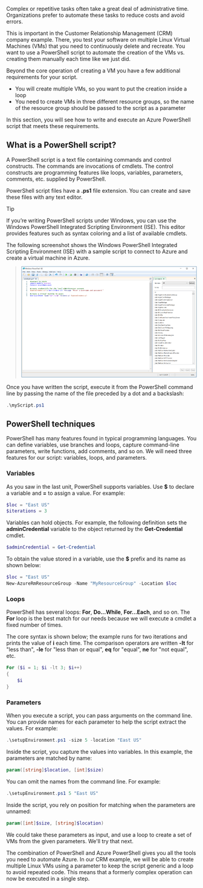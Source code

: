 Complex or repetitive tasks often take a great deal of administrative time. Organizations prefer to automate these tasks to reduce costs and avoid errors.

This is important in the Customer Relationship Management (CRM) company example. There, you test your software on multiple Linux Virtual Machines (VMs) that you need to continuously delete and recreate. You want to use a PowerShell script to automate the creation of the VMs vs. creating them manually each time like we just did.

Beyond the core operation of creating a VM you have a few additional requirements for your script. 
- You will create multiple VMs, so you want to put the creation inside a loop
- You need to create VMs in three different resource groups, so the name of the resource group should be passed to the script as a parameter

In this section, you will see how to write and execute an Azure PowerShell script that meets these requirements.

## What is a PowerShell script?
A PowerShell script is a text file containing commands and control constructs. The commands are invocations of cmdlets. The control constructs are programming features like loops, variables, parameters, comments, etc. supplied by PowerShell.

PowerShell script files have a **.ps1** file extension. You can create and save these files with any text editor. 

> [!TIP]
> If you’re writing PowerShell scripts under Windows, you can use the Windows PowerShell Integrated Scripting Environment (ISE). This editor provides features such as syntax coloring and a list of available cmdlets.
>
The following screenshot shows the Windows PowerShell Integrated Scripting Environment (ISE) with a sample script to connect to Azure and create a virtual machine in Azure.

>![Screenshot of the Windows PowerShell Integrated Scripting Environment with a script to create a virtual machine open in the editing window.](../media/7-windows-powershell-ise-screenshot.png)

Once you have written the script, execute it from the PowerShell command line by passing the name of the file preceded by a dot and a backslash:

```powershell
.\myScript.ps1
```

## PowerShell techniques
PowerShell has many features found in typical programming languages. You can define variables, use branches and loops, capture command-line parameters, write functions, add comments, and so on. We will need three features for our script: variables, loops, and parameters.

### Variables
As you saw in the last unit, PowerShell supports variables. Use **$** to declare a variable and **=** to assign a value. For example:

```powershell
$loc = "East US"
$iterations = 3
```

Variables can hold objects. For example, the following definition sets the **adminCredential** variable to the object returned by the **Get-Credential** cmdlet.

```powershell
$adminCredential = Get-Credential
```

To obtain the value stored in a variable, use the **$** prefix and its name as shown below: 

```powershell
$loc = "East US"
New-AzureRmResourceGroup -Name "MyResourceGroup" -Location $loc
```

### Loops
PowerShell has several loops: **For**, **Do...While**, **For...Each**, and so on. The **For** loop is the best match for our needs because we will execute a cmdlet a fixed number of times.

The core syntax is shown below; the example runs for two iterations and prints the value of **i** each time. The comparison operators are written **-lt** for "less than", **-le** for "less than or equal", **eq** for "equal", **ne** for "not equal", etc.

```powershell
For ($i = 1; $i -lt 3; $i++)
{
    $i
}
```

### Parameters
When you execute a script, you can pass arguments on the command line. You can provide names for each parameter to help the script extract the values. For example:

```powershell
.\setupEnvironment.ps1 -size 5 -location "East US"
```

Inside the script, you capture the values into variables. In this example, the parameters are matched by name:

```powershell
param([string]$location, [int]$size)
```

You can omit the names from the command line. For example:

```powershell
.\setupEnvironment.ps1 5 "East US"
```

Inside the script, you rely on position for matching when the parameters are unnamed:

```powershell
param([int]$size, [string]$location)
```

We could take these parameters as input, and use a loop to create a set of VMs from the given parameters. We'll try that next.

The combination of PowerShell and Azure PowerShell gives you all the tools you need to automate Azure. In our CRM example, we will be able to create multiple Linux VMs using a parameter to keep the script generic and a loop to avoid repeated code. This means that a formerly complex operation can now be executed in a single step.